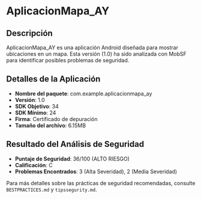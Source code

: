 # AplicacionMapa_AY

## Descripción
AplicacionMapa_AY es una aplicación Android diseñada para mostrar ubicaciones en un mapa. Esta versión (1.0) ha sido analizada con MobSF para identificar posibles problemas de seguridad.

## Detalles de la Aplicación
- **Nombre del paquete**: com.example.aplicacionmapa_ay
- **Versión**: 1.0
- **SDK Objetivo**: 34
- **SDK Mínimo**: 24
- **Firma**: Certificado de depuración
- **Tamaño del archivo**: 6.15MB

## Resultado del Análisis de Seguridad
- **Puntaje de Seguridad**: 36/100 (ALTO RIESGO)
- **Calificación**: C
- **Problemas Encontrados**: 3 (Alta Severidad), 2 (Media Severidad)

Para más detalles sobre las prácticas de seguridad recomendadas, consulte `BESTPRACTICES.md` y `tipssegurity.md`.
